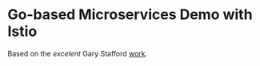 # Go-based Microservices Demo with Istio

Based on the _excelent_ Gary Stafford [work](https://programmaticponderings.com/2019/04/17/istio-observability-with-go-grpc-and-protocol-buffers-based-microservices/).